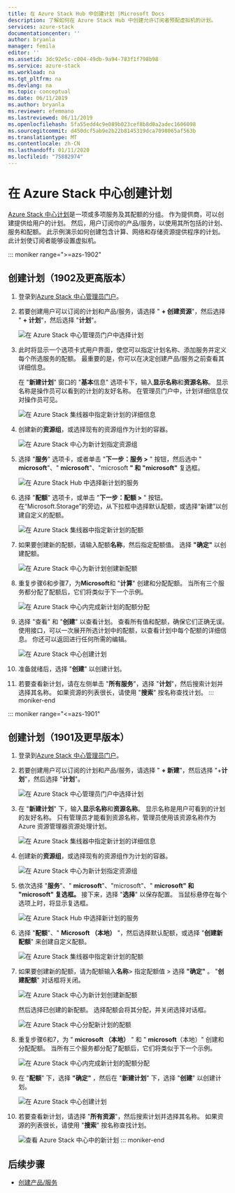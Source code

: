 ```yaml
---
title: 在 Azure Stack Hub 中创建计划 |Microsoft Docs
description: 了解如何在 Azure Stack Hub 中创建允许订阅者预配虚拟机的计划。
services: azure-stack
documentationcenter: ''
author: bryanla
manager: femila
editor: ''
ms.assetid: 3dc92e5c-c004-49db-9a94-783f1f798b98
ms.service: azure-stack
ms.workload: na
ms.tgt_pltfrm: na
ms.devlang: na
ms.topic: conceptual
ms.date: 06/11/2019
ms.author: bryanla
ms.reviewer: efemmano
ms.lastreviewed: 06/11/2019
ms.openlocfilehash: 5fa55edd4c9e089b023cef8b8d0a2adec1606098
ms.sourcegitcommit: d450dcf5ab9e2b22b8145319dca7098065af563b
ms.translationtype: MT
ms.contentlocale: zh-CN
ms.lasthandoff: 01/11/2020
ms.locfileid: "75882974"
---
```

# <a name="create-a-plan-in-azure-stack-hub"></a>在 Azure Stack 中心创建计划

[Azure Stack 中心计划](azure-stack-overview.md)是一项或多项服务及其配额的分组。 作为提供商，可以创建提供给用户的计划。 然后，用户订阅你的产品/服务，以使用其所包括的计划、服务和配额。 此示例演示如何创建包含计算、网络和存储资源提供程序的计划。 此计划使订阅者能够设置虚拟机。

::: moniker range=">=azs-1902"
## <a name="create-a-plan-1902-and-later"></a>创建计划（1902及更高版本）

1. 登录到[Azure Stack 中心管理员门户](https://adminportal.local.azurestack.external)。

2. 若要创建用户可以订阅的计划和产品/服务，请选择 " **+ 创建资源**"，然后选择 " **+ 计划**"，然后选择 "**计划**"。
  
   ![在 Azure Stack 中心管理员门户中选择计划](media/azure-stack-create-plan/select-plan.png)

3. 此时将显示一个选项卡式用户界面，使您可以指定计划名称、添加服务并定义每个所选服务的配额。 最重要的是，你可以在决定创建产品/服务之前查看其详细信息。

   在 "**新建计划**" 窗口的 "**基本**信息" 选项卡下，输入**显示名称**和**资源名称**。 显示名称是操作员可以看到的计划的友好名称。 在管理员门户中，计划详细信息仅对操作员可见。

   ![在 Azure Stack 集线器中指定新计划的详细信息](media/azure-stack-create-plan/plan-name.png)

4. 创建新的**资源组**，或选择现有的资源组作为计划的容器。

   ![在 Azure Stack 中心为新计划指定资源组](media/azure-stack-create-plan/resource-group.png)

5. 选择 "**服务**" 选项卡，或者单击 "**下一步：服务 >** " 按钮，然后选中 " **microsoft**"、" **microsoft**"、"microsoft **" 和 "microsoft"** 复选框。
  
   ![在 Azure Stack Hub 中选择新计划的服务](media/azure-stack-create-plan/services.png)

6. 选择 "**配额**" 选项卡，或单击 "**下一步：配额 >** " 按钮。 在“Microsoft.Storage”的旁边，从下拉框中选择默认配额，或选择“新建”以创建自定义的配额。
  
   ![在 Azure Stack 集线器中指定新计划的配额](media/azure-stack-create-plan/quotas.png)

7. 如果要创建新的配额，请输入配额**名称**，然后指定配额值。 选择 **"确定"** 以创建配额。

   ![在 Azure Stack 中心为新计划创建新配额](media/azure-stack-create-plan/new-quota.png)

8. 重复步骤6和步骤7，为**Microsoft**和 "**计算**" 创建和分配配额。 当所有三个服务都分配了配额后，它们将类似于下一个示例。

   ![在 Azure Stack 中心内完成新计划的配额分配](media/azure-stack-create-plan/all-quotas-assigned.png)

9. 选择 "查看" 和 "**创建**" 以查看计划。 查看所有值和配额，确保它们正确无误。 使用接口，可以一次展开所选计划中的配额，以查看计划中每个配额的详细信息。 你还可以返回进行任何所需的编辑。

   ![在 Azure Stack 中心创建计划](media/azure-stack-create-plan/create.png)

10. 准备就绪后，选择 "**创建**" 以创建计划。

11. 若要查看新计划，请在左侧单击 "**所有服务**"，选择 "**计划**"，然后搜索计划并选择其名称。 如果资源的列表很长，请使用 "**搜索**" 按名称查找计划。
::: moniker-end

::: moniker range="<=azs-1901"
## <a name="create-a-plan-1901-and-earlier"></a>创建计划（1901及更早版本）

1. 登录到[Azure Stack 中心管理员门户](https://adminportal.local.azurestack.external)。

2. 若要创建用户可以订阅的计划和产品/服务，请选择 " **+ 新建**"，然后选择 "+**计划**"，然后选择 "**计划**"。
  
   ![在 Azure Stack 中心管理员门户中选择计划](media/azure-stack-create-plan/select-plan1901.png)

3. 在 "**新建计划**" 下，输入**显示名称**和**资源名称**。 显示名称是用户可看到的计划的友好名称。 只有管理员才能看到资源名称，管理员使用该资源名称作为 Azure 资源管理器资源处理计划。

   ![在 Azure Stack 集线器中指定新计划的详细信息](media/azure-stack-create-plan/plan-name1901.png)

4. 创建新的**资源组**，或选择现有的资源组作为计划的容器。

   ![在 Azure Stack 中心为新计划指定资源组](media/azure-stack-create-plan/resource-group1901.png)

5. 依次选择 "**服务**"、" **microsoft**"、"microsoft"、" **microsoft" 和** **"microsoft" 复选框。** 接下来，选择 "**选择**" 以保存配置。 当鼠标悬停在每个选项上时，将显示复选框。
  
   ![在 Azure Stack Hub 中选择新计划的服务](media/azure-stack-create-plan/services1901.png)

6. 选择 "**配额**"、" **Microsoft （本地）** "，然后选择默认配额，或选择 "**创建新配额**" 来创建自定义配额。
  
   ![在 Azure Stack 集线器中指定新计划的配额](media/azure-stack-create-plan/quotas1901.png)

7. 如果要创建新的配额，请为配额输入**名称**> 指定配额值 > 选择 **"确定"** 。 "**创建配额**" 对话框将关闭。

   ![在 Azure Stack 中心为新计划创建新配额](media/azure-stack-create-plan/new-quota1901.png)

   然后选择已创建的新配额。 选择配额会将其分配，并关闭选择对话框。
  
   ![在 Azure Stack 中心分配新计划的配额](media/azure-stack-create-plan/assign-quota1901.png)

8. 重复步骤6和7，为 " **microsoft （本地）** " 和 " **microsoft**（本地）" 创建和分配配额。 当所有三个服务都分配了配额后，它们将类似于下一个示例。

   ![在 Azure Stack 中心内完成新计划的配额分配](media/azure-stack-create-plan/all-quotas-assigned1901.png)

9. 在 "**配额**" 下，选择 **"确定"** ，然后在 "**新建计划**" 下，选择 "**创建**" 以创建计划。

    ![在 Azure Stack 中心创建计划](media/azure-stack-create-plan/create1901.png)

10. 若要查看新计划，请选择 "**所有资源**"，然后搜索计划并选择其名称。 如果资源的列表很长，请使用 "**搜索**" 按名称查找计划。

    ![查看 Azure Stack 中心中的新计划](media/azure-stack-create-plan/plan-overview1901.png)
::: moniker-end

## <a name="next-steps"></a>后续步骤

* [创建产品/服务](azure-stack-create-offer.md)

